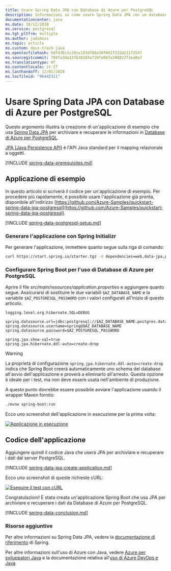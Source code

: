 ```yaml
---
title: Usare Spring Data JPA con Database di Azure per PostgreSQL
description: Informazioni su come usare Spring Data JPA con un database di Database di Azure per PostgreSQL.
documentationcenter: java
ms.date: 10/12/2020
ms.service: postgresql
ms.tgt_pltfrm: multiple
ms.author: judubois
ms.topic: article
ms.custom: devx-track-java
ms.openlocfilehash: 6df436c1c20ce183df08a30f041f315d211f254f
ms.sourcegitcommit: 709fa38a137b30184a7397e0bfa348822f3ea0a7
ms.translationtype: HT
ms.contentlocale: it-IT
ms.lasthandoff: 12/01/2020
ms.locfileid: "96442311"
---
```

# <a name="use-spring-data-jpa-with-azure-database-for-postgresql"></a>Usare Spring Data JPA con Database di Azure per PostgreSQL

Questo argomento illustra la creazione di un'applicazione di esempio che usa [Spring Data JPA](https://spring.io/projects/spring-data-jpa) per archiviare e recuperare le informazioni in [Database di Azure per PostgreSQL](/azure/postgresql/).

[JPA (Java Persistence API)](https://en.wikipedia.org/wiki/Java_Persistence_API) è l'API Java standard per il mapping relazionale a oggetti.

[!INCLUDE [spring-data-prerequisites.md](includes/spring-data-prerequisites.md)]

## <a name="sample-application"></a>Applicazione di esempio

In questo articolo si scriverà il codice per un'applicazione di esempio. Per procedere più rapidamente, è possibile usare l'applicazione già pronta, disponibile all'indirizzo [https://github.com/Azure-Samples/quickstart-spring-data-jpa-postgresql](https://github.com/Azure-Samples/quickstart-spring-data-jpa-postgresql).

[!INCLUDE [spring-data-postgresql-setup.md](includes/spring-data-postgresql-setup.md)]

### <a name="generate-the-application-by-using-spring-initializr"></a>Generare l'applicazione con Spring Initializr

Per generare l'applicazione, immettere quanto segue sulla riga di comando:

```bash
curl https://start.spring.io/starter.tgz -d dependencies=web,data-jpa,postgresql -d baseDir=azure-database-workshop -d bootVersion=2.3.4.RELEASE -d javaVersion=8 | tar -xzvf -
```

### <a name="configure-spring-boot-to-use-azure-database-for-postgresql"></a>Configurare Spring Boot per l'uso di Database di Azure per PostgreSQL

Aprire il file *src/main/resources/application.properties* e aggiungere quanto segue. Assicurarsi di sostituire le due variabili `$AZ_DATABASE_NAME` e la variabile `$AZ_POSTGRESQL_PASSWORD` con i valori configurati all'inizio di questo articolo.

```properties
logging.level.org.hibernate.SQL=DEBUG

spring.datasource.url=jdbc:postgresql://$AZ_DATABASE_NAME.postgres.database.azure.com:5432/demo
spring.datasource.username=spring@$AZ_DATABASE_NAME
spring.datasource.password=$AZ_POSTGRESQL_PASSWORD

spring.jpa.show-sql=true
spring.jpa.hibernate.ddl-auto=create-drop
```

> [!WARNING]
> La proprietà di configurazione `spring.jpa.hibernate.ddl-auto=create-drop` indica che Spring Boot creerà automaticamente uno schema del database all'avvio dell'applicazione e proverà a eliminarlo all'arresto. Questa opzione è ideale per i test, ma non deve essere usata nell'ambiente di produzione.

A questo punto dovrebbe essere possibile avviare l'applicazione usando il wrapper Maven fornito:

```bash
./mvnw spring-boot:run
```

Ecco uno screenshot dell'applicazione in esecuzione per la prima volta:

[![Applicazione in esecuzione](media/configure-spring-data-jpa-with-azure-postgresql/create-postgresql-01.png)](media/configure-spring-data-jpa-with-azure-postgresql/create-postgresql-01.png#lightbox)

## <a name="code-the-application"></a>Codice dell'applicazione

Aggiungere quindi il codice Java che userà JPA per archiviare e recuperare i dati dal server PostgreSQL.

[!INCLUDE [spring-data-jpa-create-application.md](includes/spring-data-jpa-create-application.md)]
    
Ecco uno screenshot di queste richieste cURL:

[![Eseguire il test con cURL](media/configure-spring-data-jpa-with-azure-postgresql/create-postgresql-02.png)](media/configure-spring-data-jpa-with-azure-postgresql/create-postgresql-02.png#lightbox)
    
Congratulazioni! È stata creata un'applicazione Spring Boot che usa JPA per archiviare e recuperare i dati da Database di Azure per PostgreSQL.

[!INCLUDE [spring-data-conclusion.md](includes/spring-data-conclusion.md)]

### <a name="additional-resources"></a>Risorse aggiuntive

Per altre informazioni su Spring Data JPA, vedere la [documentazione di riferimento](https://docs.spring.io/spring-data/jpa/docs/current/reference/html/#reference) di Spring.

Per altre informazioni sull'uso di Azure con Java, vedere [Azure per sviluppatori Java](../index.yml) e la documentazione relativa all'[uso di Azure DevOps e Java](/azure/devops/).